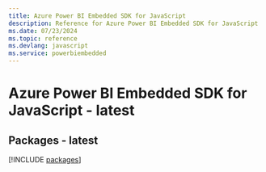 ```yaml
---
title: Azure Power BI Embedded SDK for JavaScript
description: Reference for Azure Power BI Embedded SDK for JavaScript
ms.date: 07/23/2024
ms.topic: reference
ms.devlang: javascript
ms.service: powerbiembedded
---
```

# Azure Power BI Embedded SDK for JavaScript - latest
## Packages - latest
[!INCLUDE [packages](power-bi-embedded-index.md)]